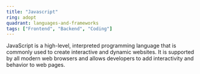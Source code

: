 ```yaml
---
title: "Javascript"
ring: adopt
quadrant: languages-and-frameworks
tags: ["Frontend", "Backend", "Coding"]
---
```


JavaScript is a high-level, interpreted programming language that is commonly used to create interactive and dynamic websites. It is supported by all modern web browsers and allows developers to add interactivity and behavior to web pages.
